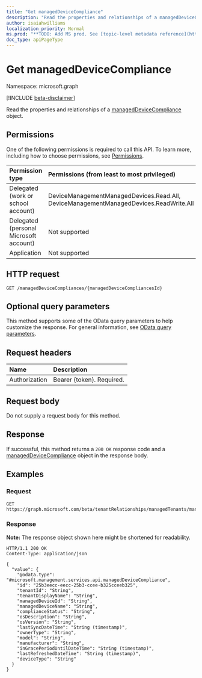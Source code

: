 ```yaml
---
title: "Get managedDeviceCompliance"
description: "Read the properties and relationships of a managedDeviceCompliance object."
author: isaiahwilliams
localization_priority: Normal
ms.prod: "**TODO: Add MS prod. See [topic-level metadata reference](https://msgo.azurewebsites.net/add/document/guidelines/metadata.html#topic-level-metadata)**"
doc_type: apiPageType
---
```


# Get managedDeviceCompliance
Namespace: microsoft.graph

[!INCLUDE [beta-disclaimer](../../includes/beta-disclaimer.md)]

Read the properties and relationships of a [managedDeviceCompliance](../resources/manageddevicecompliance.md) object.

## Permissions
One of the following permissions is required to call this API. To learn more, including how to choose permissions, see [Permissions](/graph/permissions-reference).

|Permission type|Permissions (from least to most privileged)|
|:---|:---|
|Delegated (work or school account)|DeviceManagementManagedDevices.Read.All, DeviceManagementManagedDevices.ReadWrite.All|
|Delegated (personal Microsoft account)|Not supported|
|Application|Not supported|

## HTTP request

<!-- {
  "blockType": "ignored"
}
-->
``` http
GET /managedDeviceCompliances/{managedDeviceCompliancesId}
```

## Optional query parameters
This method supports some of the OData query parameters to help customize the response. For general information, see [OData query parameters](/graph/query-parameters).

## Request headers
|Name|Description|
|:---|:---|
|Authorization|Bearer {token}. Required.|

## Request body
Do not supply a request body for this method.

## Response

If successful, this method returns a `200 OK` response code and a [managedDeviceCompliance](../resources/manageddevicecompliance.md) object in the response body.

## Examples

### Request
<!-- {
  "blockType": "request",
  "name": "get_manageddevicecompliance"
}
-->
``` http
GET https://graph.microsoft.com/beta/tenantRelationships/managedTenants/managedDeviceCompliances/{managedDeviceCompliancesId}
```


### Response
**Note:** The response object shown here might be shortened for readability.
<!-- {
  "blockType": "response",
  "truncated": true,
  "@odata.type": "microsoft.management.services.api.managedDeviceCompliance"
}
-->
``` http
HTTP/1.1 200 OK
Content-Type: application/json

{
  "value": {
    "@odata.type": "#microsoft.management.services.api.managedDeviceCompliance",
    "id": "25b3eecc-eecc-25b3-ccee-b325cceeb325",
    "tenantId": "String",
    "tenantDisplayName": "String",
    "managedDeviceId": "String",
    "managedDeviceName": "String",
    "complianceStatus": "String",
    "osDescription": "String",
    "osVersion": "String",
    "lastSyncDateTime": "String (timestamp)",
    "ownerType": "String",
    "model": "String",
    "manufacturer": "String",
    "inGracePeriodUntilDateTime": "String (timestamp)",
    "lastRefreshedDateTime": "String (timestamp)",
    "deviceType": "String"
  }
}
```

